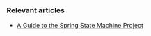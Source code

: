### Relevant articles

- [A Guide to the Spring State Machine Project](http://www.baeldung.com/spring-state-machine)
